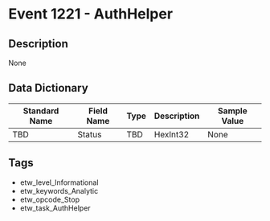 # Event 1221 - AuthHelper

## Description
None

## Data Dictionary
|Standard Name|Field Name|Type|Description|Sample Value|
|---|---|---|---|---|
|TBD|Status|TBD|HexInt32|None|None|

## Tags
* etw_level_Informational
* etw_keywords_Analytic
* etw_opcode_Stop
* etw_task_AuthHelper